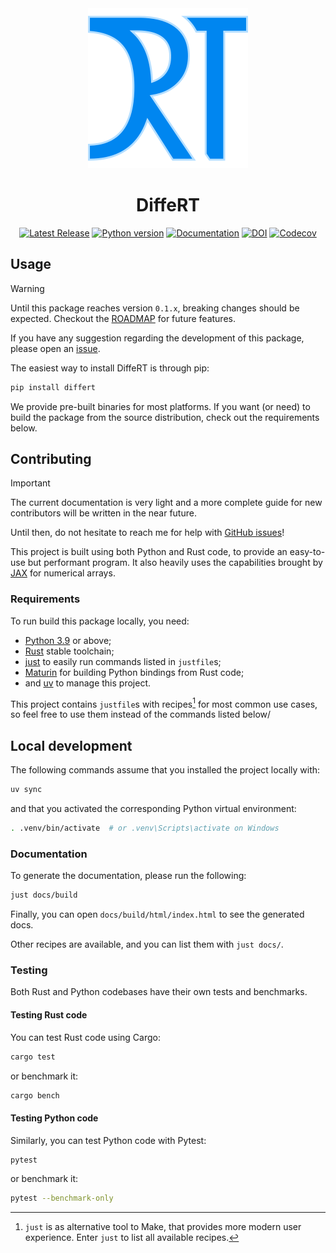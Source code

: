 <div align="center">
<img src="https://raw.githubusercontent.com/jeertmans/DiffeRT/main/static/logo_250px.png" alt="DiffeRT logo"></img>
</div>

<div align="center">

# DiffeRT

[![Latest Release][pypi-version-badge]][pypi-version-url]
[![Python version][pypi-python-version-badge]][pypi-version-url]
[![Documentation][documentation-badge]][documentation-url]
[![DOI][doi-badge]][doi-url]
[![Codecov][codecov-badge]][codecov-url]

</div>

## Usage

> [!WARNING]
> Until this package reaches version `0.1.x`, breaking changes
> should be expected. Checkout the [ROADMAP](./ROADMAP.md) for
> future features.
>
> If you have any suggestion regarding the development of this package,
> please open an [issue](https://github.com/jeertmans/DiffeRT/issues).

The easiest way to install DiffeRT is through pip:

```bash
pip install differt
```

We provide pre-built binaries for most platforms. If you want (or need)
to build the package from the source distribution, check out the
requirements below.

## Contributing

> [!IMPORTANT]
> The current documentation is very light and a more complete guide for
> new contributors will be written in the near future.
>
> Until then, do not hesitate to reach me for help with
> [GitHub issues](https://github.com/jeertmans/DiffeRT/issues)!

This project is built using both Python and Rust code, to provide an easy-to-use
but performant program. It also heavily uses the capabilities brought by
[JAX](https://github.com/google/jax) for numerical arrays.

### Requirements

To run build this package locally, you need:

- [Python 3.9](https://www.python.org/) or above;
- [Rust](https://www.rust-lang.org/) stable toolchain;
- [just](https://github.com/casey/just) to easily run commands listed in `justfile`s;
- [Maturin](https://www.maturin.rs/) for building Python bindings from Rust code;
- and [uv](https://docs.astral.sh/uv/) to manage this project.

This project contains `justfile`s with recipes[^1] for most common
use cases, so feel free to use them instead of the commands listed below/

[^1]: `just` is as alternative tool to Make, that provides more modern
  user experience. Enter `just` to list all available recipes.

## Local development

The following commands assume that you installed
the project locally with:

```bash
uv sync
```

and that you activated the corresponding Python virtual environment:

```bash
. .venv/bin/activate  # or .venv\Scripts\activate on Windows
```

### Documentation

To generate the documentation, please run the following:

```bash
just docs/build
```

Finally, you can open `docs/build/html/index.html` to see the generated docs.

Other recipes are available, and you can list them with `just docs/`.

### Testing

Both Rust and Python codebases have their own tests and benchmarks.

#### Testing Rust code

You can test Rust code using Cargo:

```bash
cargo test
```

or benchmark it:

```bash
cargo bench
```

#### Testing Python code

Similarly, you can test Python code with Pytest:

```bash
pytest
```

or benchmark it:

```bash
pytest --benchmark-only
```

[pypi-version-badge]: https://img.shields.io/pypi/v/DiffeRT?label=DiffeRT&color=blueviolet
[pypi-version-url]: https://pypi.org/project/DiffeRT/
[pypi-python-version-badge]: https://img.shields.io/pypi/pyversions/DiffeRT?color=orange
[documentation-badge]: https://readthedocs.org/projects/differt/badge/?version=latest
[documentation-url]: https://differt.readthedocs.io/latest/?badge=latest
[doi-badge]: https://zenodo.org/badge/DOI/10.5281/zenodo.11386432.svg
[doi-url]: https://doi.org/10.5281/zenodo.11386432
[codecov-badge]: https://codecov.io/gh/jeertmans/DiffeRT/branch/main/graph/badge.svg?token=v63alnTWzu
[codecov-url]: https://codecov.io/gh/jeertmans/DiffeRT
